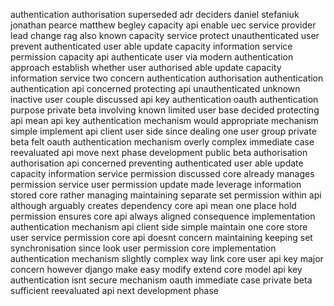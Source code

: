 authentication authorisation superseded adr deciders daniel stefaniuk jonathan pearce matthew begley capacity api enable uec service provider lead change rag also known capacity service protect unauthenticated user prevent authenticated user able update capacity information service permission capacity api authenticate user via modern authentication approach establish whether user authorised able update capacity information service two concern authentication authorisation authentication authentication api concerned protecting api unauthenticated unknown inactive user couple discussed api key authentication oauth authentication purpose private beta involving known limited user base decided protecting api mean api key authentication mechanism would appropriate mechanism simple implement api client user side since dealing one user group private beta felt oauth authentication mechanism overly complex immediate case reevaluated api move next phase development public beta authorisation authorisation api concerned preventing authenticated user able update capacity information service permission discussed core already manages permission service user permission update made leverage information stored core rather managing maintaining separate set permission within api although arguably creates dependency core api mean one place hold permission ensures core api always aligned consequence implementation authentication mechanism api client side simple maintain one core store user service permission core api doesnt concern maintaining keeping set synchronisation since look user permission core implementation authentication mechanism slightly complex way link core user api key major concern however django make easy modify extend core model api key authentication isnt secure mechanism oauth immediate case private beta sufficient reevaluated api next development phase